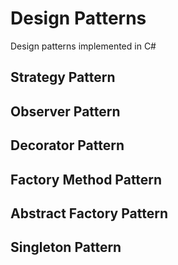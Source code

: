 # Design Patterns

Design patterns implemented in C#

## Strategy Pattern



## Observer Pattern



## Decorator Pattern



## Factory Method Pattern



## Abstract Factory Pattern



## Singleton Pattern

